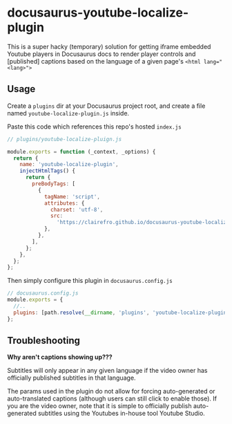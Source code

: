 # docusaurus-youtube-localize-plugin
This is a super hacky (temporary) solution for getting iframe embedded Youtube players in Docusaurus docs to render player controls and [published] captions based on the language of a given page's `<html lang="<lang>">`


## Usage 
Create a `plugins` dir at your Docusaurus project root, and create a file named `youtube-localize-plugin.js` inside. 

Paste this code which references this repo's hosted `index.js`

```js
// plugins/youtube-localize-pluign.js

module.exports = function (_context, _options) {
  return {
    name: 'youtube-localize-plugin',
    injectHtmlTags() {
      return {
        preBodyTags: [
          {
            tagName: 'script',
            attributes: {
              charset: 'utf-8',
              src:
                'https://clairefro.github.io/docusaurus-youtube-localize-plugin/index.js',
            },
          },
        ],
      };
    },
  };
};

```
 
Then simply configure this plugin in `docusaurus.config.js`

```js
// docusaurus.config.js
module.exports = {
  //..
  plugins: [path.resolve(__dirname, 'plugins', 'youtube-localize-plugin')],
};

```

## Troubleshooting

**Why aren't captions showing up???**

Subtitles will only appear in any given language if the video owner has officially published subtitles in that language.

The params used in the plugin do not allow for forcing auto-generated or auto-translated captions (although users can still click to enable those). If you are the video owner, note that it is simple to officially publish auto-generated subtitles using the Youtubes in-house tool Youtube Studio.
 
